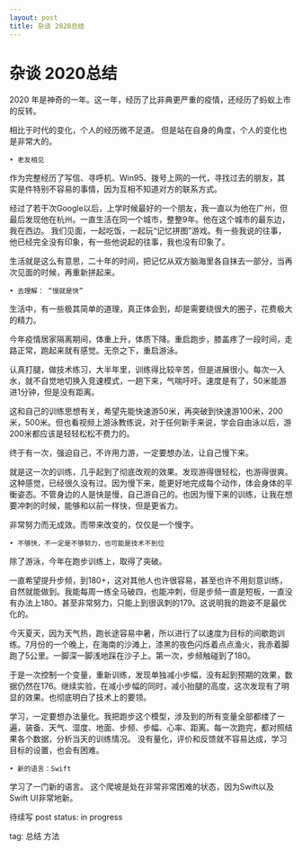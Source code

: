 ```yaml
---
layout: post
title: 杂谈 2020总结
---
```


# 杂谈 2020总结


2020 年是神奇的一年。这一年，经历了比非典更严重的疫情，还经历了蚂蚁上市的反转。

相比于时代的变化，个人的经历微不足道。
但是站在自身的角度，个人的变化也是非常大的。

	• 老友相见

作为完整经历了写信、寻呼机、Win95、拨号上网的一代，寻找过去的朋友，其实是件特别不容易的事情，因为互相不知道对方的联系方式。

经过了若干次Google以后，上学时候最好的一个朋友，我一直以为他在广州，但最后发现他在杭州。一直生活在同一个城市，整整9年。他在这个城市的最东边，我在西边。
我们见面，一起吃饭，一起玩“记忆拼图”游戏。有一些我说的往事，他已经完全没有印象，有一些他说起的往事，我也没有印象了。

生活就是这么有意思，二十年的时间，把记忆从双方脑海里各自抹去一部分，当再次见面的时候，再重新拼起来。

	• 去理解： “慢就是快”

生活中，有一些极其简单的道理，真正体会到，却是需要绕很大的圈子，花费极大的精力。

今年疫情居家隔离期间，体重上升，体质下降。重启跑步，膝盖疼了一段时间，走路正常，跑起来就有感觉。无奈之下，重启游泳。

认真打腿，做技术练习，大半年里，训练得比较辛苦，但是进展很小。每次一入水，就不自觉地切换入竞速模式，一趟下来，气喘吁吁。速度是有了，50米能游进1分钟，但是没有距离。

这和自己的训练思想有关，希望先能快速游50米，再突破到快速游100米，200米，500米。但也看视频上游泳教练说，对于任何新手来说，学会自由泳以后，游200米都应该是轻轻松松不费力的。

终于有一次，强迫自己，不许用力游，一定要想办法，让自己慢下来。

就是这一次的训练，几乎起到了彻底改观的效果。发现游得很轻松，也游得很爽。这种感觉，已经很久没有过。因为慢下来，能更好地完成每个动作，体会身体的平衡姿态。不管身边的人是快是慢，自己游自己的。也因为慢下来的训练，让我在想要冲刺的时候，能够和以前一样快，但是更省力。

非常努力而无成效。而带来改变的，仅仅是一个慢字。

	• 不够快，不一定是不够努力，也可能是技术不到位

除了游泳，今年在跑步训练上，取得了突破。

一直希望提升步频，到180+，这对其他人也许很容易，甚至也许不用刻意训练，自然就能做到。我能每周一练全马破四，也能冲刺，但是步频一直是短板，一直没有办法上180。甚至非常努力，只能上到很讽刺的179。这说明我的跑姿不是最优化的。

今天夏天，因为天气热，跑长途容易中暑，所以进行了以速度为目标的间歇跑训练。7月份的一个晚上，在海南的沙滩上，漆黑的夜色闪烁着点点渔火，我赤着脚跑了5公里。一脚深一脚浅地踩在沙子上。第一次，步频触碰到了180。

于是一次控制一个变量，重新训练，发现单独减小步幅，没有起到预期的效果，数据仍然在176。继续实验，在减小步幅的同时，减小抬腿的高度，这次发现有了明显的效果。也彻底明白了技术上的要领。

学习，一定要想办法量化。我把跑步这个模型，涉及到的所有变量全部都缕了一遍，装备、天气、湿度、地面、步频、步幅、心率、距离。每一次跑完，都对照结果各个数据，分析当天的训练情况。
没有量化，评价和反馈就不容易达成，学习目标的设置，也会有困难。

	• 新的语言：Swift

学习了一门新的语言。
这个爬坡是处在非常非常困难的状态，因为Swift以及Swift UI非常地新。





待续写
post status: in progress

tag: 总结 方法
